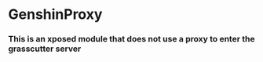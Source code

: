 # GenshinProxy

### This is an xposed module that does not use a proxy to enter the grasscutter server


